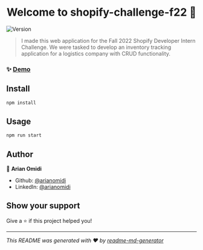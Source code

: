 <h1 align="center">Welcome to shopify-challenge-f22 👋</h1>
<p>
  <img alt="Version" src="https://img.shields.io/badge/version-0.1.0-blue.svg?cacheSeconds=2592000" />
</p>

> I made this web application for the Fall 2022 Shopify Developer Intern Challenge. We were tasked to develop an inventory tracking application for a logistics company with CRUD functionality.

### ✨ [Demo](https://shopify-challenge-f22.web.app/)

## Install

```sh
npm install
```

## Usage

```sh
npm run start
```

## Author

👤 **Arian Omidi**

- Github: [@arianomidi](https://github.com/arianomidi)
- LinkedIn: [@arianomidi](https://linkedin.com/in/arianomidi)

## Show your support

Give a ⭐️ if this project helped you!

---

_This README was generated with ❤️ by [readme-md-generator](https://github.com/kefranabg/readme-md-generator)_
